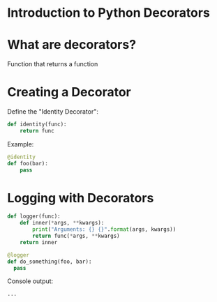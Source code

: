 Introduction to Python Decorators
=================================

# What are decorators?

Function that returns a function

# Creating a Decorator

Define the "Identity Decorator":

```python
def identity(func):
    return func
```

Example:

```python
@identity
def foo(bar):
    pass
```

# Logging with Decorators

```python
def logger(func):
    def inner(*args, **kwargs):
        print("Arguments: {} {}".format(args, kwargs))
        return func(*args, **kwargs)
    return inner
```        

```python
@logger
def do_something(foo, bar):
  pass
```

Console output:

```
...
```

